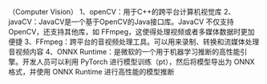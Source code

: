 （Computer Vision）
1、openCV：用于C++的跨平台计算机视觉库
2、javaCV：JavaCV是一个基于OpenCV的Java接口库。JavaCV 不仅支持 OpenCV，还支持其他库，如 FFmpeg，这使得处理视频或者多媒体数据时更加便捷
3、FFmpeg：跨平台的音视频处理工具。可以用来录制、转换和流媒体处理音视频内容
4、ONNX Runtime：是微软的一个用于机器学习推断的高性能引擎。开发人员可以利用 PyTorch 进行模型训练（pt），然后将模型导出为 ONNX 格式，并使用 ONNX Runtime 进行高性能的模型推断

